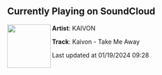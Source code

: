 ## Currently Playing on SoundCloud

[<img align="left" width="100" src="https://i1.sndcdn.com/artworks-z3zivnjjGI5ZpUsR-dbsy4w-t500x500.jpg">](https://soundcloud.com/kaivonmusic/kaivon-take-me-away-3)

**Artist**: KAIVON 

**Track**: Kaivon - Take Me Away

Last updated at 01/19/2024 09:28
